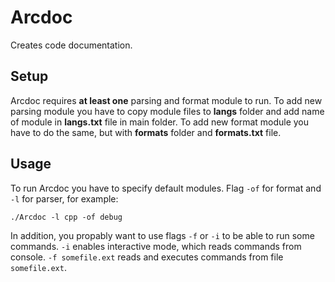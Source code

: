 # Arcdoc
Creates code documentation.
## Setup
Arcdoc requires __at least one__ parsing and format module to run.
To add new parsing module you have to copy module files to __langs__ folder and add name of module in __langs.txt__ file in main folder.
To add new format module you have to do the same, but with __formats__ folder and __formats.txt__ file.
## Usage
To run Arcdoc you have to specify default modules. Flag `-of` for format and `-l` for parser, for example:
```
./Arcdoc -l cpp -of debug
```
In addition, you propably want to use flags `-f` or `-i` to be able to run some commands.
`-i` enables interactive mode, which reads commands from console.
`-f somefile.ext` reads and executes commands from file `somefile.ext`.
